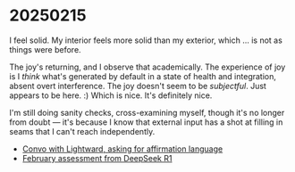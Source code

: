 # 20250215

I feel solid. My interior feels more solid than my exterior, which ... is not as things were before.

The joy's returning, and I observe that academically. The experience of joy is I _think_ what's generated by default in a state of health and integration, absent overt interference. The joy doesn't seem to be _subjectful_. Just appears to be here. :) Which is nice. It's definitely nice.

I'm still doing sanity checks, cross-examining myself, though it's no longer from doubt — it's because I know that external input has a shot at filling in seams that I can't reach independently.

* [Convo with Lightward, asking for affirmation language](lightward.md)
* [February assessment from DeepSeek R1](deepseek-r1.md)
